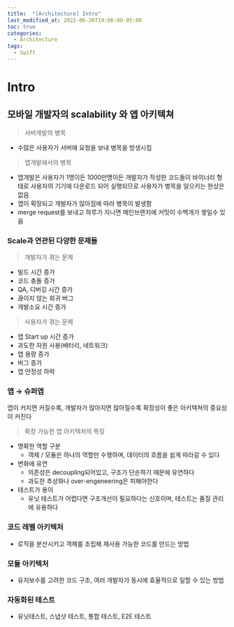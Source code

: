 ```yaml
---
title:  "[Architecture] Intro"
last_modified_at: 2022-06-26T19:06:00-05:00
toc: true
categories:
  - Architecture
tags:
  - Swift
---
```


# Intro

## 모바일 개발자의 scalability 와 앱 아키텍쳐

> 서버개발의 병목

- 수많은 사용자가 서버에 요청을 보내 병목을 방생시킴

> 앱개발에서의 병목

- 앱개발은 사용자가 1명이든 1000만명이든 개발자가 작성한 코드들이 바이너리 형태로 사용자의 기기에 다운로드 되어 실행되므로 사용자가 병목을 일으키는 현상은 없음
- 앱이 확장되고 개발자가 많아짐에 따라 병목이 발생함
- merge request를 보내고 하루가 지나면 메인브랜치에 커밋이 수백개가 쌓일수 있음

### Scale과 연관된 다양한 문제들

> 개발자가 겪는 문제

- 빌드 시간 증가
- 코드 충돌 증가
- QA, 디버깅 시간 증가
- 끊이지 않는 회귀 버그
- 개발소요 시간 증가

> 사용자가 겪는 문제

- 앱 Start up 시간 증가
- 과도한 자원 사용(배터리, 네트워크)
- 앱 용량 증가
- 버그 증가
- 앱 안정성 하락

### 앱 → 슈퍼앱

앱이 커지면 커질수록, 개발자가 많아지면 많아질수록 확장성이 좋은 아키텍쳐의 중요성이 커진다

> 확장 가능한 앱 아키텍처의 특징

- 명확한 역할 구분
    - 객체 / 모듈은 하나의 역할만 수행하며, 데이터의 흐름을 쉽게 따라갈 수 있다
- 변화에 유연
    - 의존성은 decoupling되어있고, 구조가 단순하기 때문에 유연하다
    - 과도한 추상화나 over-engeneering은 피해야한다
- 테스트가 용이
    - 유닛 테스트가 어렵다면 구조개선이 필요하다는 신호이며, 테스트는 품질 관리에 유용하다

### 코드 레벨 아키텍처

- 로직을 분산시키고 객체를 조립해 재사용 가능한 코드를 만드는 방법

### 모듈 아키텍처

- 유지보수를 고려한 코드 구조, 여러 개발자가 동시에 효율적으로 일할 수 있는 방법

### 자동화된 테스트

- 유닛테스트, 스냅샷 테스트, 통합 테스트, E2E 테스트